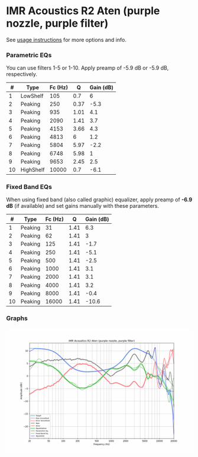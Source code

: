 # IMR Acoustics R2 Aten (purple nozzle, purple filter)
See [usage instructions](https://github.com/jaakkopasanen/AutoEq#usage) for more options and info.

### Parametric EQs
You can use filters 1-5 or 1-10. Apply preamp of -5.9 dB or -5.9 dB, respectively.

|   # | Type      |   Fc (Hz) |    Q |   Gain (dB) |
|-----|-----------|-----------|------|-------------|
|   1 | LowShelf  |       105 | 0.7  |         6   |
|   2 | Peaking   |       250 | 0.37 |        -5.3 |
|   3 | Peaking   |       935 | 1.01 |         4.1 |
|   4 | Peaking   |      2090 | 1.41 |         3.7 |
|   5 | Peaking   |      4153 | 3.66 |         4.3 |
|   6 | Peaking   |      4813 | 6    |         1.2 |
|   7 | Peaking   |      5804 | 5.97 |        -2.2 |
|   8 | Peaking   |      6748 | 5.98 |         1   |
|   9 | Peaking   |      9653 | 2.45 |         2.5 |
|  10 | HighShelf |     10000 | 0.7  |        -6.1 |

### Fixed Band EQs
When using fixed band (also called graphic) equalizer, apply preamp of **-6.9 dB** (if available) and set gains manually with these parameters.

|   # | Type    |   Fc (Hz) |    Q |   Gain (dB) |
|-----|---------|-----------|------|-------------|
|   1 | Peaking |        31 | 1.41 |         6.3 |
|   2 | Peaking |        62 | 1.41 |         3   |
|   3 | Peaking |       125 | 1.41 |        -1.7 |
|   4 | Peaking |       250 | 1.41 |        -5.1 |
|   5 | Peaking |       500 | 1.41 |        -2.5 |
|   6 | Peaking |      1000 | 1.41 |         3.1 |
|   7 | Peaking |      2000 | 1.41 |         3.1 |
|   8 | Peaking |      4000 | 1.41 |         3.2 |
|   9 | Peaking |      8000 | 1.41 |        -0.4 |
|  10 | Peaking |     16000 | 1.41 |       -10.6 |

### Graphs
![](./IMR%20Acoustics%20R2%20Aten%20(purple%20nozzle,%20purple%20filter).png)
